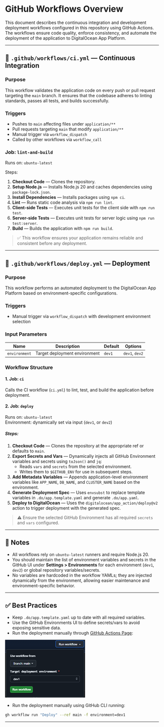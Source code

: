# GitHub Workflows Overview

This document describes the continuous integration and development deployment workflows configured in this repository using GitHub Actions. The workflows ensure code quality, enforce consistency, and automate the deployment of the application to DigitalOcean App Platform.

---

## 🧪 `.github/workflows/ci.yml` — Continuous Integration

### Purpose

This workflow validates the application code on every push or pull request targeting the `main` branch. It ensures that the codebase adheres to linting standards, passes all tests, and builds successfully.

### Triggers

- Pushes to `main` affecting files under `application/**`
- Pull requests targeting `main` that modify `application/**`
- Manual trigger via `workflow_dispatch`
- Called by other workflows via `workflow_call`

### Job: `lint-and-build`

Runs on: `ubuntu-latest`

Steps:

1. **Checkout Code** — Clones the repository.
2. **Setup Node.js** — Installs Node.js 20 and caches dependencies using `package-lock.json`.
3. **Install Dependencies** — Installs packages using `npm ci`.
4. **Lint** — Runs static code analysis via `npm run lint`.
5. **Client-side Tests** — Executes unit tests for the client side with `npm run test`.
6. **Server-side Tests** — Executes unit tests for server logic using `npm run test:server`.
7. **Build** — Builds the application with `npm run build`.

> ✅ This workflow ensures your application remains reliable and consistent before any deployment.

---

## 🚀 `.github/workflows/deploy.yml` — Deployment

### Purpose

This workflow performs an automated deployment to the DigitalOcean App Platform based on environment-specific configurations.

### Triggers

- Manual trigger via `workflow_dispatch` with development environment selection

### Input Parameters

| Name          | Description                   | Default | Options        |
| ------------- | ----------------------------- | ------- | -------------- |
| `environment` | Target deployment environment | `dev1`  | `dev1`, `dev2` |

### Workflow Structure

#### 1. Job: `ci`

Calls the CI workflow (`ci.yml`) to lint, test, and build the application before deployment.

#### 2. Job: `deploy`

Runs on: `ubuntu-latest`  
Environment: dynamically set via input (`dev1`, or `dev2`)

##### Steps:

1. **Checkout Code** — Clones the repository at the appropriate ref or defaults to `main`.
2. **Export Secrets and Vars** — Dynamically injects all GitHub Environment variables and secrets using `toJson()` and `jq`:
   - Reads `vars` and `secrets` from the selected environment.
   - Writes them to `$GITHUB_ENV` for use in subsequent steps.
3. **Add Metadata Variables** — Appends application-level environment variables like `APP_NAME`, `DB_NAME`, and `CLUSTER_NAME` based on the environment.
4. **Generate Deployment Spec** — Uses `envsubst` to replace template variables in `.do/app.template.yaml` and generate `.do/app.yaml`.
5. **Deploy to DigitalOcean** — Uses the `digitalocean/app_action/deploy@v2` action to trigger deployment with the generated spec.

> ⚠️ Ensure the selected GitHub Environment has all required `secrets` and `vars` configured.

---

## 📌 Notes

- All workflows rely on `ubuntu-latest` runners and require Node.js 20.
- You should maintain the list of environment variables and secrets in the GitHub UI under **Settings > Environments** for each environment (`dev1`, `dev2`) or global repository variables/secrets.
- No variables are hardcoded in the workflow YAMLs; they are injected dynamically from the environment, allowing easier maintenance and environment-specific behavior.

---

## ✅ Best Practices

- Keep `.do/app.template.yaml` up to date with all required variables.
- Use the GitHub Environments UI to define secrets/vars to avoid exposing sensitive data.
- Run the deployment manually through [GitHub Actions Page](https://github.com/ajot/do-starter-kit/actions/workflows/deploy.yml):

![alt text](images/workflow-trigger.png)

- Run the deployment manually using GitHub CLI running:

```bash
gh workflow run "Deploy" --ref main -f environment=dev1
```

---
